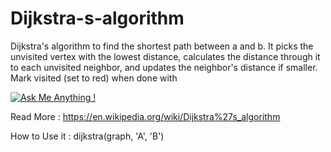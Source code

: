 # Dijkstra-s-algorithm
Dijkstra's algorithm to find the shortest path between a and b. 
It picks the unvisited vertex with the lowest distance, calculates the distance through it to each unvisited neighbor, and updates the neighbor's distance if smaller. Mark visited (set to red) when done with

[![Ask Me Anything !](https://img.shields.io/badge/Ask%20me-anything-1abc9c.svg)](https://GitHub.com/FaridMoghadam)



Read More : 
https://en.wikipedia.org/wiki/Dijkstra%27s_algorithm


How to Use it : 
dijkstra(graph, 'A', 'B')



